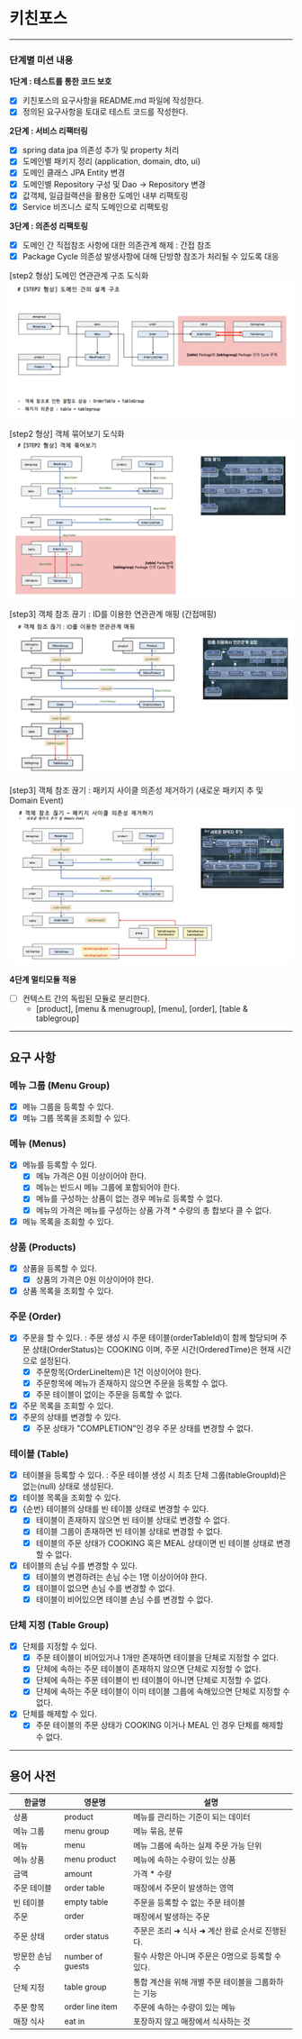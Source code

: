 # 키친포스
---
### 단계별 미션 내용
**1단계 : 테스트를 통한 코드 보호**
- [X] 키친포스의 요구사항을 README.md 파일에 작성한다.
- [X] 정의된 요구사항을 토대로 테스트 코드를 작성한다.
 
**2단계 : 서비스 리팩터링**
- [X] spring data jpa 의존성 추가 및 property 처리
- [X] 도메인별 패키지 정리 (application, domain, dto, ui)
- [X] 도메인 클래스 JPA Entity 변경
- [X] 도메인별 Repository 구성 및 Dao -> Repository 변경
- [X] 값객체, 일급컬랙션을 활용한 도메인 내부 리팩토링
- [X] Service 비즈니스 로직 도메인으로 리팩토링 

**3단계 : 의존성 리팩토링**
- [X] 도메인 간 직접참조 사항에 대한 의존관계 해제 : 간접 참조
- [X] Package Cycle 의존성 발생사항에 대해 단방향 참조가 처리될 수 있도록 대응

[step2 형상] 도메인 연관관계 구조 도식화
![이미지](/step3/step2_architecture.png)

[step2 형상] 객체 묶어보기 도식화
![이미지](/step3/step2_object_grouping.png)

[step3] 객체 참조 끊기 : ID를 이용한 연관관계 매핑 (간접매핑) 
![이미지](/step3/step3_relation_mapping_by_id.png)

[step3] 객체 참조 끊기 : 패키지 사이클 의존성 제거하기 (새로운 패키지 추 및 Domain Event)
![이미지](/step3/step3_event.png)


**4단계 멀티모듈 적용**
- [ ] 컨텍스트 간의 독립된 모듈로 분리한다. 
  - [product], [menu & menugroup], [menu], [order], [table & tablegroup] 

---
## 요구 사항
### 메뉴 그룹 (Menu Group)
- [X] 메뉴 그룹을 등록할 수 있다.
- [X] 메뉴 그룹 목록을 조회할 수 있다.

### 메뉴 (Menus)
- [X] 메뉴를 등록할 수 있다.
    - [X] 메뉴 가격은 0원 이상이어야 한다.
    - [X] 메뉴는 반드시 메뉴 그룹에 포함되어야 한다.
    - [X] 메뉴를 구성하는 상품이 없는 경우 메뉴로 등록할 수 없다.
    - [X] 메뉴의 가격은 메뉴를 구성하는 상품 가격 * 수량의 총 합보다 클 수 없다.
- [X] 메뉴 목록을 조회할 수 있다.

### 상품 (Products)
- [X] 상품을 등록할 수 있다.
  - [X] 상품의 가격은 0원 이상이어야 한다.
- [X] 상품 목록을 조회할 수 있다.

### 주문 (Order)
- [X] 주문을 할 수 있다.
  : 주문 생성 시 주문 테이블(orderTableId)이 함께 할당되며 주문 상태(OrderStatus)는 COOKING 이며, 주문 시간(OrderedTime)은 현재 시간으로 설정된다.  
  - [X] 주문항목(OrderLineItem)은 1건 이상이어야 한다.
  - [X] 주문항목에 메뉴가 존재하지 않으면 주문을 등록할 수 없다.
  - [X] 주문 테이블이 없이는 주문을 등록할 수 없다.
- [X] 주문 목록을 조회할 수 있다.
- [X] 주문의 상태를 변경할 수 있다.
  - [X] 주문 상태가 "COMPLETION"인 경우 주문 상태를 변경할 수 없다. 

### 테이블 (Table)
- [X] 테이블을 등록할 수 있다.
  : 주문 테이블 생성 시 최초 단체 그룹(tableGroupId)은 없는(null) 상태로 생성된다.
- [X] 테이블 목록을 조회할 수 있다.
- [X] {순번} 테이블의 상태를 빈 테이블 상태로 변경할 수 있다.
  - [X] 테이블이 존재하지 않으면 빈 테이블 상태로 변경할 수 없다.
  - [X] 테이블 그룹이 존재하면 빈 테이블 상태로 변경할 수 없다.
  - [X] 테이블의 주문 상태가 COOKING 혹은 MEAL 상태이면 빈 테이블 상태로 변경할 수 없다.
- [X] 테이블의 손님 수를 변경할 수 있다.
  - [X] 테이블의 변경하려는 손님 수는 1명 이상이어야 한다.
  - [X] 테이블이 없으면 손님 수를 변경할 수 없다. 
  - [X] 테이블이 비어있으면 테이블 손님 수를 변경할 수 없다.

### 단체 지정 (Table Group)
- [X] 단체를 지정할 수 있다.
  - [X] 주문 테이블이 비어있거나 1개만 존재하면 테이블을 단체로 지정할 수 없다.
  - [X] 단체에 속하는 주문 테이블이 존재하지 않으면 단체로 지정할 수 없다.
  - [X] 단체에 속하는 주문 테이블이 빈 테이블이 아니면 단체로 지정할 수 없다.
  - [X] 단체에 속하는 주문 테이블이 이미 테이블 그룹에 속해있으면 단체로 지정할 수 없다.
- [X] 단체를 해제할 수 있다.
  - [X] 주문 테이블의 주문 상태가 COOKING 이거나 MEAL 인 경우 단체를 해제할 수 없다.

---
## 용어 사전

| 한글명 | 영문명 | 설명 |
| --- | --- | --- |
| 상품 | product | 메뉴를 관리하는 기준이 되는 데이터 |
| 메뉴 그룹 | menu group | 메뉴 묶음, 분류 |
| 메뉴 | menu | 메뉴 그룹에 속하는 실제 주문 가능 단위 |
| 메뉴 상품 | menu product | 메뉴에 속하는 수량이 있는 상품 |
| 금액 | amount | 가격 * 수량 |
| 주문 테이블 | order table | 매장에서 주문이 발생하는 영역 |
| 빈 테이블 | empty table | 주문을 등록할 수 없는 주문 테이블 |
| 주문 | order | 매장에서 발생하는 주문 |
| 주문 상태 | order status | 주문은 조리 ➜ 식사 ➜ 계산 완료 순서로 진행된다. |
| 방문한 손님 수 | number of guests | 필수 사항은 아니며 주문은 0명으로 등록할 수 있다. |
| 단체 지정 | table group | 통합 계산을 위해 개별 주문 테이블을 그룹화하는 기능 |
| 주문 항목 | order line item | 주문에 속하는 수량이 있는 메뉴 |
| 매장 식사 | eat in | 포장하지 않고 매장에서 식사하는 것 |
